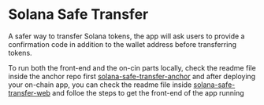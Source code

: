 # Solana Safe Transfer

A safer way to transfer Solana tokens, the app will ask users to provide a confirmation code in addition to the wallet
address before transferring tokens.

To run both the front-end and the on-cin parts locally, check the readme file inside the anchor repo first [solana-safe-transfer-anchor](https://github.com/MohammedAlabd/solana-safe-transfer-anchor) and after deploying your on-chain app, you can check the readme file inside [solana-safe-transfer-web](https://github.com/MohammedAlabd/solana-safe-transfer-web) and folloe the steps to get the front-end of the app running
